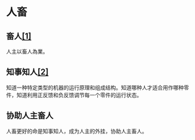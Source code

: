 # 人畜

## 畜人[[1]](./appendices/道德经.md)

人主以畜人為業。

## 知事知人[[2]](./appendices/長短經·大體篇.md)

知道一种特定类型的机器的运行原理和组成结构。知道哪种人才适合用作哪种零件，知道利用正反馈和负反馈调节每一个零件的运行状态。

## 协助人主畜人

人畜更好的命是知事知人，成为人主的外挂，协助人主畜人。
